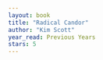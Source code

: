 ```yaml
---
layout: book
title: "Radical Candor"
author: "Kim Scott"
year_read: Previous Years
stars: 5
---
```



